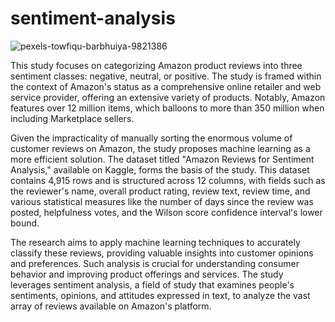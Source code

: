 # sentiment-analysis

![pexels-towfiqu-barbhuiya-9821386](https://github.com/joel-ruetas/sentiment-analysis/assets/141535387/b0272ceb-143b-4922-9fe3-d7272de1b965)

This study focuses on categorizing Amazon product reviews into three sentiment classes: negative, neutral, or positive. The study is framed within the context of Amazon's status as a comprehensive online retailer and web service provider, offering an extensive variety of products. Notably, Amazon features over 12 million items, which balloons to more than 350 million when including Marketplace sellers.

Given the impracticality of manually sorting the enormous volume of customer reviews on Amazon, the study proposes machine learning as a more efficient solution. The dataset titled "Amazon Reviews for Sentiment Analysis," available on Kaggle, forms the basis of the study. This dataset contains 4,915 rows and is structured across 12 columns, with fields such as the reviewer's name, overall product rating, review text, review time, and various statistical measures like the number of days since the review was posted, helpfulness votes, and the Wilson score confidence interval's lower bound.

The research aims to apply machine learning techniques to accurately classify these reviews, providing valuable insights into customer opinions and preferences. Such analysis is crucial for understanding consumer behavior and improving product offerings and services. The study leverages sentiment analysis, a field of study that examines people's sentiments, opinions, and attitudes expressed in text, to analyze the vast array of reviews available on Amazon's platform.

